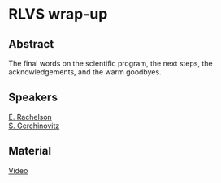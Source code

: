 # RLVS wrap-up

## Abstract

The final words on the scientific program, the next steps, the acknowledgements, and the warm goodbyes.

## Speakers

[E. Rachelson](emmanuel-rachelson.md)  
[S. Gerchinovitz](sebastien-gerchinovitz.md)

## Material
[Video](https://us02web.zoom.us/rec/play/YRCOtIPPXUwyTBk7-3uxgyglnKQwKjf66K6u2DY9BkJAkZz_UEfWdHfFPWjEAumtA7QW060EK2PAv8Yq.8gpAF4tQ6Hf1RbNE?startTime=1617980446000&_x_zm_rtaid=ymYVeH5TS-yFo43GnN8WBA.1618294478147.5eaefc2413c244edb1d881fa39ddc8c2&_x_zm_rhtaid=167)  



